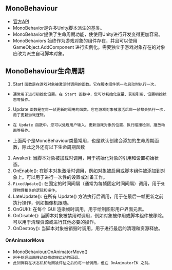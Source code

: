 ## MonoBehaviour
* [官方API]("https://docs.unity3d.com/ScriptReference/MonoBehaviour.html")
* MonoBehavior是许多Unity脚本派生的基类。
* MonoBehavior提供了生命周期功能，使使用Unity进行开发变得更加容易。
* MonoBehaviors 始终作为游戏对象的组件存在，并且可以使用 GameObject.AddComponent 进行实例化。需要独立于游戏对象存在的对象应改为派生自可脚本对象。


## MonoBehaviour生命周期
1. Start `函数是在游戏对象被激活时调用的函数。它在脚本组件第一次启动时执行一次，`
* `通常用于进行初始化设置。在 Start 函数中，您可以初始化变量、获取引用、设置初始状态等操作。`
2. Update `函数是在每一帧更新时调用的函数。它在游戏对象被激活后每一帧都会执行一次，用于更新游戏逻辑。`
* `在 Update 函数中，您可以处理用户输入、更新游戏对象的位置、执行碰撞检测、播放动画等操作。`

* 上面两个是MonoBehaviour类最常用，也是默认创建会添加的生命周期函数，除此之外还有以下生命周期函数
1. Awake(): 当脚本对象被加载时调用，用于初始化对象的引用和设置初始状态。
2. OnEnable(): 在脚本对象激活时调用，例如对象被启用或脚本组件被添加到对象上。可以用于进行一次性的设置或准备工作。
3. `FixedUpdate`(): 在固定的时间间隔（通常为每帧固定时间间隔）调用，用于`处理物理相关的逻辑和操作`。
4. LateUpdate(): 在所有 Update() 方法执行后调用，用于在最后一帧更新之前执行操作，例如摄像机跟随。
5. OnGUI(): 在每个 GUI 渲染帧时调用，用于绘制图形用户界面元素。
6. OnDisable(): 当脚本对象被禁用时调用，例如对象被停用或脚本组件被移除。可以用于清理资源或进行其他必要的操作。
7. OnDestroy(): 当脚本对象被销毁时调用，用于进行最后的清理和资源释放。

#### OnAnimatorMove
* MonoBehaviour.OnAnimatorMove()
* `用于处理动画移动以修改根运动的回调。`
* `此回调将在状态机和动画被评估之后的每一帧调用，但在 OnAnimatorIK 之前。`

